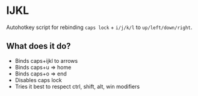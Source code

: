 # IJKL

Autohotkey script for rebinding `caps lock` + `i/j/k/l` to `up/left/down/right`.

## What does it do?

- Binds caps+ijkl to arrows
- Binds caps+u => home
- Binds caps+o => end
- Disables caps lock
- Tries it best to respect ctrl, shift, alt, win modifiers
